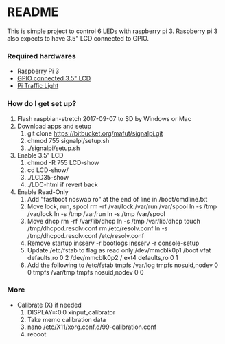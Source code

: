 # README #

This is simple project to control 6 LEDs with raspberry pi 3.
Raspberry pi 3 also expects to have 3.5" LCD connected to GPIO.

### Required hardwares ###

* Raspberry Pi 3
* [GPIO connected 3.5" LCD](http://www.raspberrypiwiki.com/index.php/3.5_inch_TFT_LCD_Touch_Screen_SKU:363295)
* [Pi Traffic Light](http://lowvoltagelabs.com/products/pi-traffic/)

### How do I get set up? ###

1. Flash raspbian-stretch 2017-09-07 to SD by Windows or Mac
1. Download apps and setup
	1. git clone https://bitbucket.org/mafut/signalpi.git
	1. chmod 755 signalpi/setup.sh
	1. ./signalpi/setup.sh
1. Enable 3.5" LCD
	1. chmod -R 755 LCD-show
	1. cd LCD-show/
	1. ./LCD35-show
	1. ./LDC-html if revert back
1. Enable Read-Only
	1. Add "fastboot noswap ro" at the end of line in /boot/cmdline.txt
	1. Move lock, run, spool
	rm -rf  /var/lock /var/run /var/spool
	ln -s /tmp /var/lock
	ln -s /tmp /var/run
	ln -s /tmp /var/spool
	1. Move dhcp
	rm -rf /var/lib/dhcp
	ln -s /tmp /var/lib/dhcp
	touch /tmp/dhcpcd.resolv.conf
	rm /etc/resolv.conf
	ln -s /tmp/dhcpcd.resolv.conf /etc/resolv.conf
	1. Remove startup
	insserv -r bootlogs
	insserv -r console-setup
	1. Update /etc/fstab to flag as read only
	/dev/mmcblk0p1    /boot    vfat    defaults,ro    0    2
	/dev/mmcblk0p2    /        ext4    defaults,ro    0    1
	1. Add the following to /etc/fstab
	tmpfs    /var/log    tmpfs    nosuid,nodev    0    0
	tmpfs    /var/tmp    tmpfs    nosuid,nodev    0    0

### More ###
* Calibrate (X) if needed
	1. DISPLAY=:0.0 xinput_calibrator
	1. Take memo calibration data
	1. nano /etc/X11/xorg.conf.d/99-calibration.conf
	1. reboot
